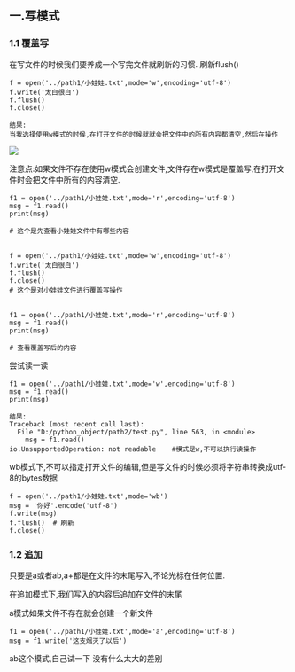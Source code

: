 ## 一.写模式

### 1.1 覆盖写

在写文件的时候我们要养成一个写完文件就刷新的习惯.  刷新flush()

```
f = open('../path1/小娃娃.txt',mode='w',encoding='utf-8')
f.write('太白很白')
f.flush()
f.close()

结果:
当我选择使用w模式的时候,在打开文件的时候就就会把文件中的所有内容都清空,然后在操作
```

![](/Users/meet/gitbook/assets/1-1548382959580.gif)

注意点:如果文件不存在使用w模式会创建文件,文件存在w模式是覆盖写,在打开文件时会把文件中所有的内容清空. 

```
f1 = open('../path1/小娃娃.txt',mode='r',encoding='utf-8')
msg = f1.read()
print(msg)

# 这个是先查看小娃娃文件中有哪些内容


f = open('../path1/小娃娃.txt',mode='w',encoding='utf-8')
f.write('太白很白')
f.flush()
f.close()
# 这个是对小娃娃文件进行覆盖写操作


f1 = open('../path1/小娃娃.txt',mode='r',encoding='utf-8')
msg = f1.read()
print(msg)

# 查看覆盖写后的内容
```

尝试读一读

```
f1 = open('../path1/小娃娃.txt',mode='w',encoding='utf-8')
msg = f1.read()
print(msg)

结果:
Traceback (most recent call last):
  File "D:/python_object/path2/test.py", line 563, in <module>
    msg = f1.read() 
io.UnsupportedOperation: not readable    #模式是w,不可以执行读操作
```

wb模式下,不可以指定打开文件的编辑,但是写文件的时候必须将字符串转换成utf-8的bytes数据

```
f = open('../path1/小娃娃.txt',mode='wb')
msg = '你好'.encode('utf-8')
f.write(msg)
f.flush()  # 刷新
f.close()
```

### 1.2 追加

只要是a或者ab,a+都是在文件的末尾写入,不论光标在任何位置.

在追加模式下,我们写入的内容后追加在文件的末尾

a模式如果文件不存在就会创建一个新文件

```
f1 = open('../path1/小娃娃.txt',mode='a',encoding='utf-8')
msg = f1.write('这支烟灭了以后')
```

ab这个模式,自己试一下 没有什么太大的差别